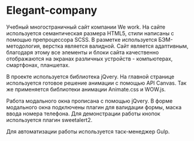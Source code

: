# Elegant-company
Учебный многостраничный сайт компании We work. На сайте используется семантическая размера HTML5, стили написаны с помощью препроцессора SCSS. В разметке используется БЭМ-методология, верстка является валидной. Сайт является адаптивным, благодаря этому все элементы и блоки сайта качественно отображаются на экранах различных устройств - компьютерах, смартфонах, планшетах.

В проекте используется библиотека jQvery. На главной странице используется готовое решение анимации с помощью API Canvas. Так же применяется библиотеки анимации Animate.css и WOW.js.

Работа модального окна прописана с помощью jQvery. В форме модального окна подключены плагин для валидации формы, маска ввода номера телефона. Для демонстрации работы кнопок используется плагин sweetalert2.

Для автоматизации работы используется таск-менеджер Gulp.
